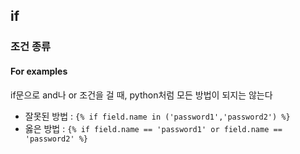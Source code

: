 ## if
### 조건 종류
#### For examples
if문으로 and나 or 조건을 걸 때, python처럼 모든 방법이 되지는 않는다
- 잘못된 방법 : `{% if field.name in ('password1','password2') %}`
- 옳은 방법 : `{% if field.name == 'password1' or field.name == 'password2' %}`
